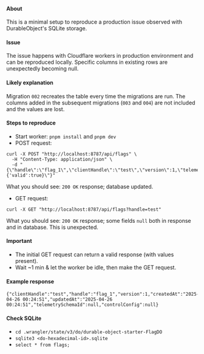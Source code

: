 #### About

This is a minimal setup to reproduce a production issue observed with DurableObject's SQLite storage.

#### Issue

The issue happens with Cloudflare workers in production environment and can be reproduced locally. Specific columns in existing rows are unexpectedly becoming null.

#### Likely explanation

Migration `002` recreates the table every time the migrations are run.  The columns added in the subsequent migrations (`003` and `004`) are not included and the values are lost.

#### Steps to reproduce

* Start worker: `pnpm install` and `pnpm dev`
* POST request:

```
curl -X POST "http://localhost:8787/api/flags" \
  -H "Content-Type: application/json" \
  -d "{\"handle\":\"flag_1\",\"clientHandle\":\"test\",\"version\":1,\"telemetrySchemaId\":\"123\",\"controlConfig\":\"{'valid':true}\"}"
```

What you should see: `200 OK` response; database updated.

* GET request:

```
curl -X GET "http://localhost:8787/api/flags?handle=test"
```

What you should see: `200 OK` response; some fields `null` both in response and in database. This is unexpected.

#### Important

* The initial GET request can return a valid response (with values present).
* Wait ~1 min & let the worker be idle, then make the GET request.

#### Example response

```
{"clientHandle":"test","handle":"flag_1","version":1,"createdAt":"2025-04-26 00:24:51","updatedAt":"2025-04-26 00:24:51","telemetrySchemaId":null,"controlConfig":null}
```

#### Check SQLite

* `cd .wrangler/state/v3/do/durable-object-starter-FlagDO`
* `sqlite3 <do-hexadecimal-id>.sqlite`
* `select * from flags;`
